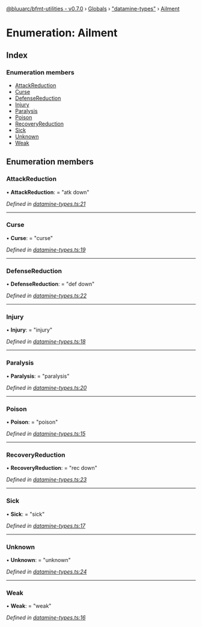 [@bluuarc/bfmt-utilities - v0.7.0](../README.md) › [Globals](../globals.md) › ["datamine-types"](../modules/_datamine_types_.md) › [Ailment](_datamine_types_.ailment.md)

# Enumeration: Ailment

## Index

### Enumeration members

* [AttackReduction](_datamine_types_.ailment.md#attackreduction)
* [Curse](_datamine_types_.ailment.md#curse)
* [DefenseReduction](_datamine_types_.ailment.md#defensereduction)
* [Injury](_datamine_types_.ailment.md#injury)
* [Paralysis](_datamine_types_.ailment.md#paralysis)
* [Poison](_datamine_types_.ailment.md#poison)
* [RecoveryReduction](_datamine_types_.ailment.md#recoveryreduction)
* [Sick](_datamine_types_.ailment.md#sick)
* [Unknown](_datamine_types_.ailment.md#unknown)
* [Weak](_datamine_types_.ailment.md#weak)

## Enumeration members

###  AttackReduction

• **AttackReduction**: = "atk down"

*Defined in [datamine-types.ts:21](https://github.com/BluuArc/bfmt-utilities/blob/master/src/datamine-types.ts#L21)*

___

###  Curse

• **Curse**: = "curse"

*Defined in [datamine-types.ts:19](https://github.com/BluuArc/bfmt-utilities/blob/master/src/datamine-types.ts#L19)*

___

###  DefenseReduction

• **DefenseReduction**: = "def down"

*Defined in [datamine-types.ts:22](https://github.com/BluuArc/bfmt-utilities/blob/master/src/datamine-types.ts#L22)*

___

###  Injury

• **Injury**: = "injury"

*Defined in [datamine-types.ts:18](https://github.com/BluuArc/bfmt-utilities/blob/master/src/datamine-types.ts#L18)*

___

###  Paralysis

• **Paralysis**: = "paralysis"

*Defined in [datamine-types.ts:20](https://github.com/BluuArc/bfmt-utilities/blob/master/src/datamine-types.ts#L20)*

___

###  Poison

• **Poison**: = "poison"

*Defined in [datamine-types.ts:15](https://github.com/BluuArc/bfmt-utilities/blob/master/src/datamine-types.ts#L15)*

___

###  RecoveryReduction

• **RecoveryReduction**: = "rec down"

*Defined in [datamine-types.ts:23](https://github.com/BluuArc/bfmt-utilities/blob/master/src/datamine-types.ts#L23)*

___

###  Sick

• **Sick**: = "sick"

*Defined in [datamine-types.ts:17](https://github.com/BluuArc/bfmt-utilities/blob/master/src/datamine-types.ts#L17)*

___

###  Unknown

• **Unknown**: = "unknown"

*Defined in [datamine-types.ts:24](https://github.com/BluuArc/bfmt-utilities/blob/master/src/datamine-types.ts#L24)*

___

###  Weak

• **Weak**: = "weak"

*Defined in [datamine-types.ts:16](https://github.com/BluuArc/bfmt-utilities/blob/master/src/datamine-types.ts#L16)*
